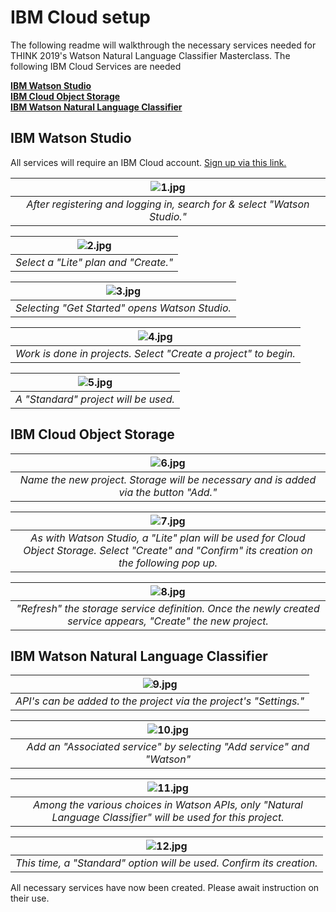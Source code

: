 # IBM Cloud setup
The following readme will walkthrough the necessary services needed for THINK 2019's Watson Natural Language Classifier Masterclass. The following IBM Cloud Services are needed

[**IBM Watson Studio**](#WatsonStudio)  
[**IBM Cloud Object Storage**](#Storage)  
[**IBM Watson Natural Language Classifier**](#API)  

## IBM Watson Studio <a name="WatsonStudio"></a>
All services will require an IBM Cloud account. [Sign up via this link.](https://ibm.biz/Bd2Sfe) 

| ![1.jpg](https://github.com/PubChimps/think2019/blob/master/setup/images/1.jpg?raw=true) |  
|:--:| 
| *After registering and logging in, search for & select "Watson Studio."* |

| ![2.jpg](https://github.com/PubChimps/think2019/blob/master/setup/images/2.jpg?raw=true) |  
|:--:| 
| *Select a "Lite" plan and "Create."* |

| ![3.jpg](https://github.com/PubChimps/think2019/blob/master/setup/images/3.jpg?raw=true) |  
|:--:| 
| *Selecting "Get Started" opens Watson Studio.* |

| ![4.jpg](https://github.com/PubChimps/think2019/blob/master/setup/images/4.jpg?raw=true) |  
|:--:| 
| *Work is done in projects. Select "Create a project" to begin.* |

| ![5.jpg](https://github.com/PubChimps/think2019/blob/master/setup/images/5.jpg?raw=true) |  
|:--:| 
| *A "Standard" project will be used.* |

## IBM Cloud Object Storage <a name="Storage"></a>

| ![6.jpg](https://github.com/PubChimps/think2019/blob/master/setup/images/6.jpg?raw=true) |  
|:--:| 
| *Name the new project. Storage will be necessary and is added via the button "Add."* |

| ![7.jpg](https://github.com/PubChimps/think2019/blob/master/setup/images/7.jpg?raw=true) |  
|:--:| 
| *As with Watson Studio, a "Lite" plan will be used for Cloud Object Storage. Select "Create" and "Confirm" its creation on the following pop up.* |

| ![8.jpg](https://github.com/PubChimps/think2019/blob/master/setup/images/8.jpg?raw=true) |  
|:--:| 
| *"Refresh" the storage service definition. Once the newly created service appears, "Create" the new project.* |

## IBM Watson Natural Language Classifier <a name="API"></a>
| ![9.jpg](https://github.com/PubChimps/think2019/blob/master/setup/images/9.jpg?raw=true) |  
|:--:| 
| *API's can be added to the project via the project's "Settings."* |

| ![10.jpg](https://github.com/PubChimps/think2019/blob/master/setup/images/10.jpg?raw=true) |  
|:--:| 
| *Add an "Associated service" by selecting "Add service" and "Watson"* |

| ![11.jpg](https://github.com/PubChimps/think2019/blob/master/setup/images/11.jpg?raw=true) |  
|:--:| 
| *Among the various choices in Watson APIs, only "Natural Language Classifier" will be used for this project.* |

| ![12.jpg](https://github.com/PubChimps/think2019/blob/master/setup/images/12.jpg?raw=true) |  
|:--:| 
| *This time, a "Standard" option will be used. Confirm its creation.* |

All necessary services have now been created. Please await instruction on their use.
